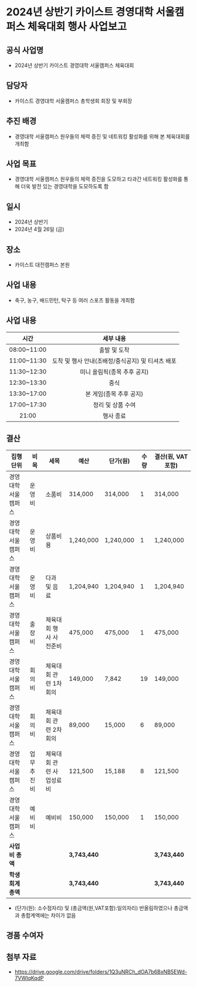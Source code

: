 2024년 상반기 카이스트 경영대학 서울캠퍼스 체육대회 행사 사업보고
===

## 공식 사업명
- 2024년 상반기 카이스트 경영대학 서울캠퍼스 체육대회

## 담당자
- 카이스트 경영대학 서울캠퍼스 총학생회 회장 및 부회장

## 추진 배경
- 경영대학 서울캠퍼스 원우들의 체력 증진 및 네트워킹 활성화를 위해 본 체육대회를 개최함

## 사업 목표
- 경영대학 서울캠퍼스 원우들의 체력 증진을 도모하고 타과간 네트워킹 활성화를 통해 더욱 발전 있는 경영대학을 도모하도록 함

## 일시
- 2024년 상반기
- 2024년 4월 26일 (금)

## 장소
- 카이스트 대전캠퍼스 본원
 
## 사업 내용
- 축구, 농구, 배드민턴, 탁구 등 여러 스포츠 활동을 개최함

## 사업 내용
| 시간 |  세부 내용  |
|:---:|:---:|
|08:00~11:00 | 출발 및 도착|
|11:00~11:30 | 도착 및 행사 안내(조배정/중식공지) 및 티셔츠 배포|
|11:30~12:30 | 미니 올림픽(종목 추후 공지)|
|12:30~13:30 | 중식 |
|13:30~17:00 | 본 게임(종목 추후 공지)|
|17:00~17:30 | 정리 및 상품 수여 |
|21:00 | 행사 종료|


## 결산
| 집행단위 | 비목 | 세목 | 예산 | 단가(원) | 수량 | 결산(원, VAT 포함) |
|--------------------|--------|--------|------------------------|----------| ---- | ----------- |
| 경영대학 서울캠퍼스 | 운영비 | 소품비 | 314,000 | 314,000 | 1 | 314,000 | 
| 경영대학 서울캠퍼스 | 운영비 | 상품비용 | 1,240,000 | 1,240,000 | 1 | 1,240,000 |
| 경영대학 서울캠퍼스 | 운영비 | 다과 및 음료 | 1,204,940 | 1,204,940 | 1 | 1,204,940 |
| 경영대학 서울캠퍼스 | 출장비 | 체육대회 행사 사전준비 | 475,000 | 475,000 | 1 | 475,000 |
| 경영대학 서울캠퍼스 | 회의비 | 체육대회 관련 1차 회의 | 149,000 | 7,842 | 19 | 149,000 |
| 경영대학 서울캠퍼스 | 회의비 | 체육대회 관련 2차 회의 | 89,000 | 15,000 | 6 | 89,000 |
| 경영대학 서울캠퍼스 | 업무추진비 | 체육대회 관련 사업성료비 | 121,500 |15,188 | 8 | 121,500 |
| 경영대학 서울캠퍼스 | 예비비 | 예비비 | 150,000 | 150,000 | 1 | 150,000 | 
|   **사업비 총액**  |       |       |    **3,743,440**   |     |      | **3,743,440** |
|   **학생회계 총액**  |       |       |   **3,743,440**     |    |     | **3,743,440** |
- (단가(원): 소수점자리) 및 (총금액(원,VAT포함):일의자리) 반올림하였으나 총금액과 총합계액에는 차이가 없음


## 경품 수여자


## 첨부 자료
* https://drive.google.com/drive/folders/1Q3uNRCh_dOA7b6BxNB5EWd-7VWIqKqdP



